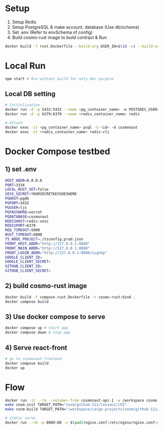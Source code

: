 # Setup
1. Setup Redis
2. Setup PostgreSQL & make account, database (Use db/schema)
3. Set .env (Refer to envSchema of config)
4. Build cosmo-rust image to build contract & Run
```sh
docker build -f rust.Dockerfile --build-arg USER_ID=$(id -u) --build-arg GROUP_ID=$(id -g) -t cosmo-rust:1.0 .
```

# Local Run

```bash
npm start # Run wihtout build for only dev purpose
```
## Local DB setting
```sh
# Initialization
docker run -d -p 5432:5432 --name <pg_container_name> -e POSTGRES_USER=<id> -e POSTGRES_PASSWORD=<pw> postgres
docker run -d -p 6379:6379 --name <redis_container_name> redis

# Attach
docker exec -it <pg_container_name> psql -U <id> -d cosmonaut
docker exec -it <redis_container_name> redis-cli
```

# Docker Compose testbed
## 1) set .env
```sh
HOST_ADDR=0.0.0.0
PORT=3334
LOCAL_RUST_SET=false
SESS_SECRET=YOURSECRETKEYGOESHERE
PGHOST=pgdb
PGPORT=5432
PGUSER=ljs
PGPASSWORD=secret
PGDATABASE=cosmonaut
REDISHOST=redis-sess
REDISPORT=6379
REQ_TIMEOUT=5000
RUST_TIMEOUT=4000
TS_NODE_PROJECT=./tsconfig.prod.json
FRONT_HOST_ADDR="http://127.0.0.1:8080"
FRONT_MAIN_ADDR="http://127.0.0.1:8080"
FRONT_LOGIN_ADDR="http://127.0.0.1:8080/signUp"
GOOGLE_CLIENT_ID=
GOOGLE_CLIENT_SECRET=
GITHUB_CLIENT_ID=
GITHUB_CLIENT_SECRET=
```
## 2) build cosmo-rust image
```sh
docker build -f compose.rust.Dockerfile -t cosmo-rust:dind .
docker compose build
```

## 3) Use docker compose to serve
```sh
docker compose up # start app
docker compose down # stop app
```

## 4) Serve react-front
```sh
# go to cosmonaut-frontend
docker compose build
docker up
```

# Flow
```sh
docker run -it --rm --volumes-from cosmonaut-api-1 -w /workspace cosmo-rust:dind bash
make cosm-init TARGET_PATH="cosm/github-111/lesson1/ch5"
make cosm-build TARGET_PATH="/workspace/cargo-projects/cosm/github-111/lesson1/ch5"

# static serve
docker run --rm -p 8080:80 -v $(pwd)/nginx.conf:/etc/nginx/nginx.conf:ro cosmo-nginx
```